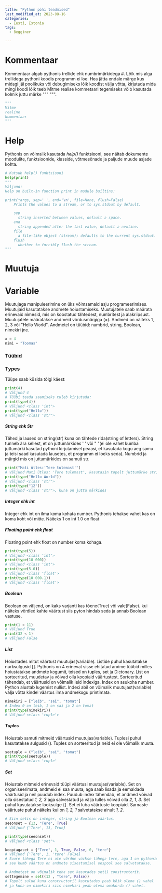 ```yaml
---
title: "Python põhi teadmised"
last_modified_at: 2023-08-16
categories:
  - Eesti, Estonia
tags:
  - Begginer

---
```


# Kommentaar

Kommentaar algab pythonis trellide ehk numbrimärkidega #. Lõik mis alga trellidega pythoni koodis programm ei loe.
Hea jätta endale märge kus midagi jäi poolikuks või debugimiseks lõik koodist välja võtta, kirjutada mida mingi koodi lõik teeb
Mitme realise kommetaari tegemiseks võib kasutada kolmik juttu märke """  """.
```python
"""
Mitme 
realine
kommentaar
"""

```

# Help

Pythonis on võimalik kasutada _help()_ funktsiooni, see näitab dokumente moodulite, funktsioonide, klasside, võtmesõnade ja paljude muude asjade kohta.
```python
# Kutsub help() funktsiooni
help(print)
"""
Väljund:
Help on built-in function print in module builtins:

print(*args, sep=' ', end='\n', file=None, flush=False)
    Prints the values to a stream, or to sys.stdout by default.

    sep
      string inserted between values, default a space.
    end
      string appended after the last value, default a newline.
    file
      a file-like object (stream); defaults to the current sys.stdout.
    flush
      whether to forcibly flush the stream.
"""
```


# Muutuja
# Variable

Muutujaga manipuleerimine on üks võimsamaid asju programeerimises. Muutujaid kasutatakse andmete hoiustamiseks. 
Muutujatele saab määrata erinevaid nimesid, mis on koostatud tähtedest, numbritest ja alakriipsust. 
Muutujatele määratakse andmeid võrdusmärgiga (=).
Andmed on näiteks 1, 2, 3 või "Hello World". Andmetel on tüübid: numbrid, string, Boolean, nimekiri jne. 
```python
x = 4
nimi = "Toomas"
```

### Tüübid
### Types

Tüüpe saab küsida tõlgi käest:
```python
print(4)
# Väljund 4
# Tüübi teada saamiseks tuleb kirjutada:
print(type(4))
# Väljund <class 'int'>
print(type("Hello"))
# Väljund <class 'str'>
```
##### String ehk Str
Tähed ja laused on string(str) kuna on tähtede rida(string of letters). String tunneb ära sellest, et on juttumärkides ' ' või " "(ei ole vahet kumba juttumärki kasutad pythoni kirjutamisel peaasi, et kasutada kogu aeg samu ja teisi saad kasutada lausetes, et programm ei loeks seda). Numbrid ja märgid mis on juttumärkides on samuti str.
```python
print("Mati ütles:'Tere tulemast'")
# Väljund Mati ütles: 'Tere tulemast', kasutasin topelt juttumärke stringi tegemiseks ja lause jaoks ühekordseid
print(type("Hello World"))
# Väljund <class 'str'>
print(type("12"))
# Väljund <class 'str'>, kuna on juttu märkides
```

##### Integer ehk int
Integer ehk int on ilma koma kohata number. Pythonis tehakse vahet kas on koma koht või mitte. Näiteks 1 on int 1.0 on float

##### Floating point ehk float
Floating point ehk float on number koma kohaga. 

```python
print(type(5))
# Väljund <class 'int'>
print(type(10 000))
# Väljund <class 'int'>
print(type(5.0))
# Väljund <class 'float'>
print(type(10 000.1))
# Väljund <class 'float'>
```

##### Boolean 
Boolean on väljend, on kaks varjanti kas tõene(True) või vale(False). kui näiteks võrdled kahte väärtust siis pyton hindab seda ja annab Boolean vastuse.
```python
print(1 < 11)
# Väljund True
print(32 < 1)
# Väljund False
```

##### List
Hoiustades mitut väärtust muutujas(variable). Listide puhul kasutatakse nurksulgusid []. 
Pythonis on 4 erinevat sisse ehitatud andme tüübid milles hoiustatakse andmete kogumit, teised on tuples, set ja Dictonary.
List on sorteeritud, muudetav ja võivad olla koopiaid väärtustest. Sorteeritud tähendab, et väärtusid on võimalik leid indexiga. Index on asukoha number. Python alustab lugemist nullist. Indexi abil on võimalik muutujast(variable) välja võtta kindel väärtus ilma andmekogu printimata.
```python
nimekiri = ["leib", "sai", "tomat"]
# Index 0 on leib, 1 on sai ja 2 on tomat
print(type(nimekiri))
# Väljund <class 'tuple'>
```

##### Tuples
Hoiustab samuti mitmeid väärtusid muutujas(variable). Tuplesi puhul kasutatakse sulgusid (). Tuples on sorteeritud ja neid ei ole võimalik muuta.
```python
seetuple = ("leib", "sai", "tomat")
print(type(seetuple))
# Väljund <class 'tuple'
```

##### Set
Hoiustab mitmeid erinevaid tüüpi väärtusi muutujas(variable). Set on organiseerimata, andmeid ei saa muuta, aga saab lisada ja eemaldada väärtusid ja neil puudub index.
Puudub index tähendab, et andmed võivad olla sisestatud _1, 2, 3_ aga salvestatud ja välja tulles võivad olla _2, 1, 3_.
Set puhul kasutatakse looksulge {}. Set ei luba väärtuste koopiaid. Sarnaste väärtuste puhul näiteks kui on _1, 2, 1_ salvetatakse ainult _1, 2_.
```python
# Siin setis on integer, string ja Boolean väärtus.
seeonset = {13, "Tere", True}
# Väljund {'Tere', 13, True}

print(type(seeonset))
# Väljund <class 'set'>

koopiagaset = {"Tere", 1, True, False, 0, "tere"}
# Väljund {'Tere', 1, 'tere' False}
# Suure tähega Tere ei ole võrdne väikse tähega tere, aga 1 on pythonis võrdne True ja 0 on võrdne False 
# see kumb väärtus on andmete sisestamisel eespool see salvetatakse.

# Andmetest on võimalik teha set kasutades set() constructorit.
settegemine = set((12 , "tere", False)) 
# Topelt sulud kuna constructoril kastutades peab kõik olema () vahel 
# ja kuna on nimekiri siis nimekiri peab olema omakorda () vahel.
```
